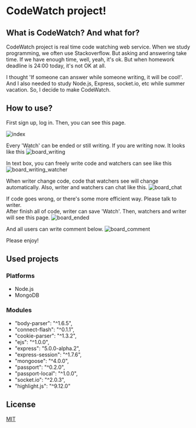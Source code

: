 # CodeWatch project!

## What is CodeWatch? And what for?

CodeWatch project is real time code watching web service. When we study
programming, we often use Stackoverflow. But asking and answering take time. If
we have enough time, well, yeah, it's ok. But when homework deadline is 24:00
today, it's not OK at all.

I thought 'If someone can answer while someone writing, it will be cool!'. And I
also needed to study Node.js, Express, socket.io, etc while summer vacation. So,
I decide to make CodeWatch.

## How to use?

First sign up, log in. Then, you can see this page.

![index](http://postfiles9.naver.net/MjAxNzExMTdfMTM4/MDAxNTEwOTIzMDkwMjE5.xr4Fxt-CNFyGa68-rZC-VbJg5ckznBo7zwlQt7h-TDQg._GWbgEo2MO3GplHK_y8SHALKNUsfyPmhlopUMtGdzX4g.PNG.ninanung/%EC%8A%A4%ED%81%AC%EB%A6%B0%EC%83%B7_2017-11-17_21.51.02.png?type=w773)

Every 'Watch' can be ended or still writing. If you are writing now. It looks like this
![board_writing](http://postfiles11.naver.net/MjAxNzExMTdfMTkx/MDAxNTEwOTIyNzgwMDU1.UBeZgSUS__qXkB2g-xdSAX9qLRxGKDZQF-cZ2G-pgxgg.Jg9ixUeN437_n6sLriwTteEgc2ukelKyc4kYF8N54GIg.PNG.ninanung/writer.png?type=w773)

In text box, you can freely write code and watchers can see like this
![board_writing_watcher](http://postfiles2.naver.net/MjAxNzExMTdfMjMz/MDAxNTEwOTIyNzgwMDUw.T8MKsABtIRN9QsCAE2UxdO7J8UCZcVXJhgTNL8w9i08g.YtAlU3RfmCwSZr--jZHfCXGN0R7A_G2l11Z7pVnf7w0g.PNG.ninanung/watcher.png?type=w773)

When writer change code, code that watchers see will change automatically. Also, writer and watchers can chat like this.
![board_chat](http://postfiles2.naver.net/MjAxNzExMTdfMzcg/MDAxNTEwOTIyNzgwMDE5.lOZN1v8UN96KYW5lxmxiuDLkrMfADC5foqxu15OX7egg.qfp1HMVeNt7XXxSwoL-bkc7ed2UJHjXez-1DczaN0j4g.PNG.ninanung/chat.png?type=w773)

If code goes wrong, or there's some more efficient way. Please talk to writer.  
After finish all of code, writer can save 'Watch'. Then, watchers and writer will see this page.
![board_ended](http://postfiles3.naver.net/MjAxNzExMTdfMjU0/MDAxNTEwOTIyNzgwMDU1.Oth3jbcP2mlTngDgz-N3qt10l9rMAmF86gMQE9mzNrgg.sTBTlCseuMHn7Fpb9qyh6A_eiU9uRlktecP7CvWnlc4g.PNG.ninanung/watcher_ended.png?type=w773)

And all users can write comment below.
![board_comment](http://postfiles7.naver.net/MjAxNzExMTdfMjUw/MDAxNTEwOTIyNzgwMDMx.IoJoIYUA2JdKiX2Qjk4r0u8xpBsOeBj0Zg287nkvtjQg.I6L8kNLSTsYRGHv2Xk9po_yPP2W2a7Zrki7LoBi9T8Ig.PNG.ninanung/comment.png?type=w773)

Please enjoy!


## Used projects

### Platforms

- Node.js
- MongoDB

### Modules

- "body-parser": "^1.6.5",
- "connect-flash": "^0.1.1",
- "cookie-parser": "^1.3.2",
- "ejs": "^1.0.0",
- "express": "5.0.0-alpha.2",
- "express-session": "^1.7.6",
- "mongoose": "^4.0.0",
- "passport": "^0.2.0",
- "passport-local": "^1.0.0",
- "socket.io": "^2.0.3",
- "highlight.js": "^9.12.0"

## License

[MIT](LICENSE)
